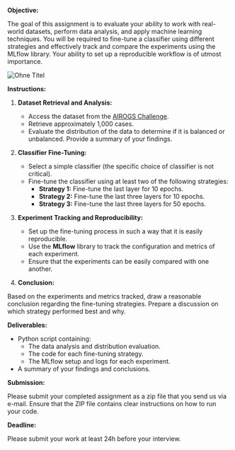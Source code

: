 **Objective:**

The goal of this assignment is to evaluate your ability to work with real-world datasets, perform data analysis, and apply machine learning techniques. You will be required to fine-tune a classifier using different strategies and effectively track and compare the experiments using the MLflow library. Your ability to set up a reproducible workflow is of utmost importance.

![Ohne Titel](https://user-images.githubusercontent.com/2522480/149497318-fe47c02c-696a-4cb5-8841-2dbe6785029d.png)

**Instructions:**

1. **Dataset Retrieval and Analysis:**
   - Access the dataset from the [AIROGS Challenge](https://airogs.grand-challenge.org/).
   - Retrieve approximately 1,000 cases.
   - Evaluate the distribution of the data to determine if it is balanced or unbalanced. Provide a summary of your findings.

2. **Classifier Fine-Tuning:**
   - Select a simple classifier (the specific choice of classifier is not critical).
   - Fine-tune the classifier using at least two of the following strategies:
     - **Strategy 1:** Fine-tune the last layer for 10 epochs.
     - **Strategy 2:** Fine-tune the last three layers for 10 epochs.
     - **Strategy 3:** Fine-tune the last three layers for 50 epochs.

3. **Experiment Tracking and Reproducibility:**
   - Set up the fine-tuning process in such a way that it is easily reproducible.
   - Use the **MLflow** library to track the configuration and metrics of each experiment.
   - Ensure that the experiments can be easily compared with one another.

4. **Conclusion:**

Based on the experiments and metrics tracked, draw a reasonable conclusion regarding the fine-tuning strategies. Prepare a discussion on which strategy performed best and why.

**Deliverables:**

- Python script containing:
  - The data analysis and distribution evaluation.
  - The code for each fine-tuning strategy.
  - The MLflow setup and logs for each experiment.
- A summary of your findings and conclusions.

**Submission:**

Please submit your completed assignment as a zip file that you send us via e-mail. Ensure that the ZIP file contains clear instructions on how to run your code.

**Deadline:**

Please submit your work at least 24h before your interview.
